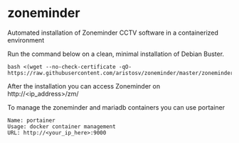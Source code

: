 # zoneminder
Automated installation of Zoneminder CCTV software in a containerized environment

Run the command below on a clean, minimal installation of Debian Buster.
```
bash <(wget --no-check-certificate -qO- https://raw.githubusercontent.com/aristosv/zoneminder/master/zoneminder)
```

After the installation you can access Zoneminder on http://<ip_address>/zm/

To manage the zoneminder and mariadb containers you can use portainer
```
Name: portainer
Usage: docker container management
URL: http://<your_ip_here>:9000
```
